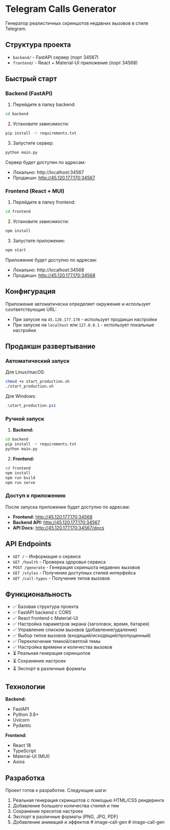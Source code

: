 # Telegram Calls Generator

Генератор реалистичных скриншотов недавних вызовов в стиле Telegram.

## Структура проекта

- `backend/` - FastAPI сервер (порт 34567)
- `frontend/` - React + Material-UI приложение (порт 34568)

## Быстрый старт

### Backend (FastAPI)

1. Перейдите в папку backend:
```bash
cd backend
```

2. Установите зависимости:
```bash
pip install -r requirements.txt
```

3. Запустите сервер:
```bash
python main.py
```

Сервер будет доступен по адресам:
- Локально: http://localhost:34567
- Продакшн: http://45.120.177.170:34567

### Frontend (React + MUI)

1. Перейдите в папку frontend:
```bash
cd frontend
```

2. Установите зависимости:
```bash
npm install
```

3. Запустите приложение:
```bash
npm start
```

Приложение будет доступно по адресам:
- Локально: http://localhost:34568
- Продакшн: http://45.120.177.170:34568

## Конфигурация

Приложение автоматически определяет окружение и использует соответствующие URL:
- При запуске на `45.120.177.170` - использует продакшн настройки
- При запуске на `localhost` или `127.0.0.1` - использует локальные настройки

## Продакшн развертывание

### Автоматический запуск

Для Linux/macOS:
```bash
chmod +x start_production.sh
./start_production.sh
```

Для Windows:
```powershell
.\start_production.ps1
```

### Ручной запуск

1. **Backend:**
```bash
cd backend
pip install -r requirements.txt
python main.py
```

2. **Frontend:**
```bash
cd frontend
npm install
npm run build
npm run serve
```

### Доступ к приложению

После запуска приложение будет доступно по адресам:
- **Frontend:** http://45.120.177.170:34568
- **Backend API:** http://45.120.177.170:34567
- **API Docs:** http://45.120.177.170:34567/docs

## API Endpoints

- `GET /` - Информация о сервисе
- `GET /health` - Проверка здоровья сервиса
- `POST /generate` - Генерация скриншота недавних вызовов
- `GET /styles` - Получение доступных стилей интерфейса
- `GET /call-types` - Получение типов вызовов

## Функциональность

- ✅ Базовая структура проекта
- ✅ FastAPI backend с CORS
- ✅ React frontend с Material-UI
- ✅ Настройка параметров экрана (заголовок, время, батарея)
- ✅ Управление списком вызовов (добавление/удаление)
- ✅ Выбор типов вызовов (входящий/исходящий/пропущенный)
- ✅ Переключение темной/светлой темы
- ✅ Настройка времени и количества вызовов
- ⏳ Реальная генерация скриншотов
- ⏳ Сохранение настроек
- ⏳ Экспорт в различные форматы

## Технологии

**Backend:**
- FastAPI
- Python 3.8+
- Uvicorn
- Pydantic

**Frontend:**
- React 18
- TypeScript
- Material-UI (MUI)
- Axios

## Разработка

Проект готов к разработке. Следующие шаги:
1. Реальная генерация скриншотов с помощью HTML/CSS рендеринга
2. Добавление большего количества стилей и тем
3. Сохранение пресетов настроек
4. Экспорт в различные форматы (PNG, JPG, PDF)
5. Добавление анимаций и эффектов #   i m a g e - c a l l - g e n  
 #   i m a g e - c a l l - g e n  
 